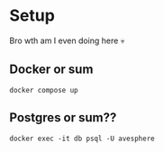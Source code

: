 # Setup

Bro wth am I even doing here :skull:

## Docker or sum

`docker compose up`

## Postgres or sum??

`docker exec -it db psql -U avesphere`
